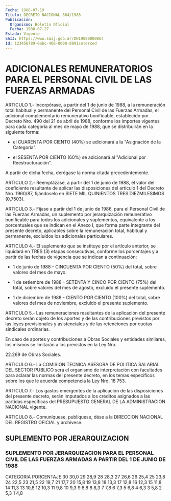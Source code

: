 ```yaml
---
Fecha: 1988-07-19
Título: DECRETO NACIONAL 864/1988
Publicación:
  Organismo: Boletín Oficial
  Fecha: 1988-07-27
Estado: Vigente
SAIJ: https://www.saij.gob.ar/DN19880000864
Id: 123456789-0abc-468-0000-8891soterced
---
```

# ADICIONALES REMUNERATORIOS PARA EL PERSONAL CIVIL DE LAS FUERZAS ARMADAS

<a id="1"></a>
ARTICULO  1.-  Incorpórase,  a  partir del 1 de junio de 1988, a la remuneración total habitual y permanente  del Personal Civil de las Fuerzas    Armadas,   el  adicional  complementario    remunerativo bonificable, establecido  por  Decreto  Nro. 490 del 21 de abril de 1988, conforme los importes vigentes para  cada categoría al mes de mayo  de  1988,  que  se distribuirán en la siguiente  forma:

- el CUARENTA POR CIENTO  (40%)  se  adicionará a la "Asignación de la Categoría".

-  el  SESENTA POR CIENTO (60%) se adicionará  al  "Adicional  por Reestructuración".

A partir  de dicha fecha, derógase la norma citada precedentemente.

<a id="2"></a>
ARTICULO  2.-  Reemplázase,  a  partir  del  1 de junio de 1988, el valor del coeficiente resultante de aplicar las  disposiciones  del artículo  1  del  Decreto  Nro.  1960/87,  fijándoselo en SIETE MIL QUINIENTOS TRES DIEZMILESIMOS (0,7503).

<a id="3"></a>
ARTICULO  3.-  Fíjase  a  partir  del  1  de junio de 1986, para el Personal   Civil  de  las  Fuerzas  Armadas,  un  suplemento    por jerarquización  remunerativo bonificable para todos los adicionales y suplementos, equivalente  a los porcentuales que se indican en el Anexo  I,  que  forma  parte  integrante    del  presente  decreto, aplicables  sobre  la  remuneración total, habitual  y  permanente, excluídos los adicionales particulares.

<a id="4"></a>
ARTICULO  4.-  El  suplemento  que  se  instituye  por  el artículo anterior,  se  liquidará  en TRES (3) etapas consecutivas, conforme los  porcentajes y a partir  de  las  fechas  de  vigencia  que  se indican a continuación:

- 1 de  junio de 1988 - CINCUENTA POR CIENTO (50%) del total, sobre valores del mes de mayo.

- 1 de setiembre  de  1988  -  SETENTA Y CINCO POR CIENTO (75%) del total,  sobre  valores  del mes de  agosto,  excluído  el  presente suplemento.

- 1 de diciembre de 1988  -  CIENTO  POR  CIENTO  (100%) del total, sobre    valores   del  mes  de  noviembre,  excluído  el  presente suplemento.

<a id="5"></a>
ARTICULO  5.-  Las  remuneraciones resultantes de la aplicación del presente decreto serán objeto de los aportes y de las contribuciones previstos por las leyes previsionales y asistenciales  y  de  las    retenciones    por  cuotas  sindicales ordinarias.

En  caso de aportes y contribuciones a Obras Sociales  y  entidades similares,  los  mismos se limitarán a los previstos en la Ley Nro.

22.269 de Obras Sociales.

<a id="6"></a>
ARTICULO  6.-  La COMISION TECNICA ASESORA DE POLITICA SALARIAL DEL SECTOR PUBLICO será  el  organismo de interpretación con facultades para  aclarar  las  normas  del  presente  decreto,  en  los  temas específicos sobre los que le  acuerda  competencia  la  Ley Nro. 18 753.

<a id="7"></a>
ARTICULO  7.-  Los  gastos  emergentes  de  la  aplicación  de  las disposiciones  del presente decreto, serán imputados a los créditos asignados a las  partidas específicas del PRESUPUESTO GENERAL DE LA ADMINISTRACION NACIONAL vigente.

<a id="8"></a>
ARTICULO  8.- Comuníquese, publíquese, dése a la DIRECCION NACIONAL DEL REGISTRO OFICIAL y archívese.

## SUPLEMENTO POR JERARQUIZACION

### SUPLEMENTO  POR  JERARQUIZACION  PARA  EL  PERSONAL  CIVIL  DE  LAS FUERZAS ARMADAS A PARTIR DEL 1 DE JUNIO DE 1988

<a id="1"></a>
CATEGORIA                             PORCENTAJE    30                                    30,0    29                                    28,9    28                                    28,3    27                                    26,6    26                                    25,4    25                                    23,8    24                                    22,5    23                                    21,5    22                                    19,7    21                                    17,7    20                                    15,8    19                                    13,8    18                                    13,3    17                                    12,8    16                                    12,3    15                                    11,8    14                                    11,3    13                                    10,8    12                                    10,3    11                                     9,8    10                                     9,3     9                                     8,8     8                                     8,3     7                                     7,8     6                                     7,3     5                                     6,8     4                                     6,3     3                                     5,8     2                                     5,3     1                                     4,8